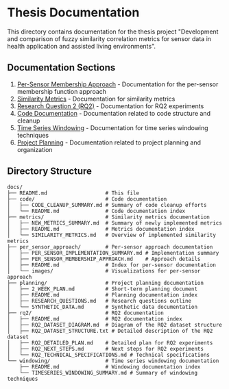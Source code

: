 # Thesis Documentation

This directory contains documentation for the thesis project "Development and comparison of fuzzy similarity correlation metrics for sensor data in health application and assisted living environments".

## Documentation Sections

1. [Per-Sensor Membership Approach](per_sensor_approach/README.md) - Documentation for the per-sensor membership function approach
2. [Similarity Metrics](metrics/README.md) - Documentation for similarity metrics
3. [Research Question 2 (RQ2)](rq2/) - Documentation for RQ2 experiments
4. [Code Documentation](code/) - Documentation related to code structure and cleanup
5. [Time Series Windowing](windowing/) - Documentation for time series windowing techniques
6. [Project Planning](planning/) - Documentation related to project planning and organization

## Directory Structure

```
docs/
├── README.md                   # This file
├── code/                       # Code documentation
│   ├── CODE_CLEANUP_SUMMARY.md # Summary of code cleanup efforts
│   └── README.md               # Code documentation index
├── metrics/                    # Similarity metrics documentation
│   ├── NEW_METRICS_SUMMARY.md  # Summary of newly implemented metrics
│   ├── README.md               # Metrics documentation index
│   └── SIMILARITY_METRICS.md   # Overview of implemented similarity metrics
├── per_sensor_approach/        # Per-sensor approach documentation
│   ├── PER_SENSOR_IMPLEMENTATION_SUMMARY.md # Implementation summary
│   ├── PER_SENSOR_MEMBERSHIP_APPROACH.md    # Approach details
│   ├── README.md               # Index for per-sensor documentation
│   └── images/                 # Visualizations for per-sensor approach
├── planning/                   # Project planning documentation
│   ├── 2_WEEK_PLAN.md          # Short-term planning document
│   ├── README.md               # Planning documentation index
│   ├── RESEARCH_QUESTIONS.md   # Research questions outline
│   └── SYNTHETIC_DATA.md       # Synthetic data documentation
├── rq2/                        # RQ2 documentation
│   ├── README.md               # RQ2 documentation index
│   ├── RQ2_DATASET_DIAGRAM.md  # Diagram of the RQ2 dataset structure
│   ├── RQ2_DATASET_STRUCTURE.txt # Detailed description of the RQ2 dataset
│   ├── RQ2_DETAILED_PLAN.md    # Detailed plan for RQ2 experiments
│   ├── RQ2_NEXT_STEPS.md       # Next steps for RQ2 experiments
│   └── RQ2_TECHNICAL_SPECIFICATIONS.md # Technical specifications
└── windowing/                  # Time series windowing documentation
    ├── README.md               # Windowing documentation index
    └── TIMESERIES_WINDOWING_SUMMARY.md # Summary of windowing techniques 